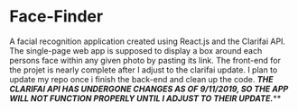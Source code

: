 # Face-Finder
A facial recognition application created using React.js and the Clarifai API. The single-page web app is supposed to display a box around each persons face within any given photo by pasting its link. The front-end for the projet is nearly complete after I adjust to the clarifai update. I plan to update my repo once i finish the back-end and clean up the code.
***THE CLARIFAI API HAS UNDERGONE CHANGES AS OF 9/11/2019, SO THE APP WILL NOT FUNCTION PROPERLY UNTIL I ADJUST TO THEIR UPDATE.*****
